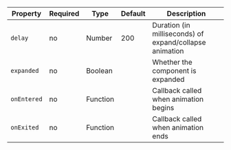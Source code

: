 Property    | Required | Type     | Default | Description
------------|----------|----------|---------|------------
`delay`     | no       | Number   | 200     | Duration (in milliseconds) of expand/collapse animation
`expanded`  | no       | Boolean  |         | Whether the component is expanded
`onEntered` | no       | Function |         | Callback called when animation begins
`onExited`  | no       | Function |         | Callback called when animation ends
